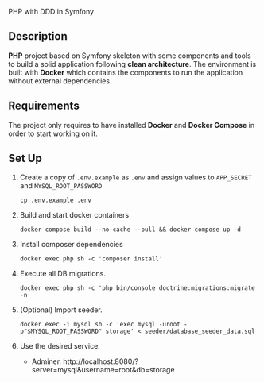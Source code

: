 PHP with DDD in Symfony

## Description

**PHP** project based on Symfony skeleton with some components and tools to build a solid application following **clean architecture**. The environment is built with **Docker** which contains the components to run the application without external dependencies.

## Requirements

The project only requires to have installed **Docker** and **Docker Compose** in order to start working on it.

## Set Up

1. Create a copy of `.env.example` as `.env` and assign values to `APP_SECRET` and `MYSQL_ROOT_PASSWORD`
    ```shell
    cp .env.example .env
    ```

2. Build and start docker containers
    ```shell
    docker compose build --no-cache --pull && docker compose up -d
    ```

3. Install composer dependencies
    ```shell
    docker exec php sh -c 'composer install'
    ```

4. Execute all DB migrations.
    ```shell
    docker exec php sh -c 'php bin/console doctrine:migrations:migrate -n'
    ```

5. (Optional) Import seeder.
    ```shell
    docker exec -i mysql sh -c 'exec mysql -uroot -p"$MYSQL_ROOT_PASSWORD" storage' < seeder/database_seeder_data.sql
    ```

6. Use the desired service.
    - Adminer. http://localhost:8080/?server=mysql&username=root&db=storage